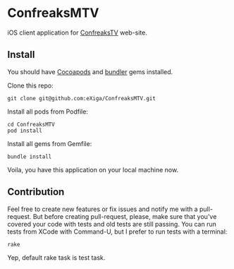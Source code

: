 ConfreaksMTV
============

iOS client application for [ConfreaksTV](http://confreaks.tv) web-site.

Install
-------

You should have [Cocoapods](https://cocoapods.org) and [bundler](http://bundler.io) gems installed.

Clone this repo:

```
git clone git@github.com:eXiga/ConfreaksMTV.git
```

Install all pods from Podfile:

```
cd ConfreaksMTV
pod install
```

Install all gems from Gemfile:

```
bundle install
```

Voila, you have this application on your local machine now.

Contribution
------------

Feel free to create new features or fix issues and notify me with a pull-request.
But before creating pull-request, please, make sure that you've covered your code with tests and old tests are still passing.
You can run tests from XCode with Command-U, but I prefer to run tests with a terminal:

```
rake
```

Yep, default rake task is test task.
